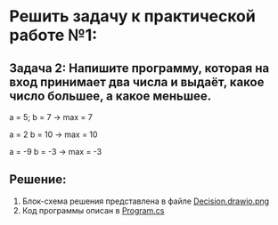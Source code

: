 # Решить задачу к практической работе №1:
## Задача 2: Напишите программу, которая на вход принимает два числа и выдаёт, какое число большее, а какое меньшее.

a = 5; b = 7 -> max = 7

a = 2 b = 10 -> max = 10

a = -9 b = -3 -> max = -3

## Решение:
1. Блок-схема решения представлена в файле [Decision.drawio.png](Decision.drawio.png)
2. Код программы описан в [Program.cs](Program.cs)